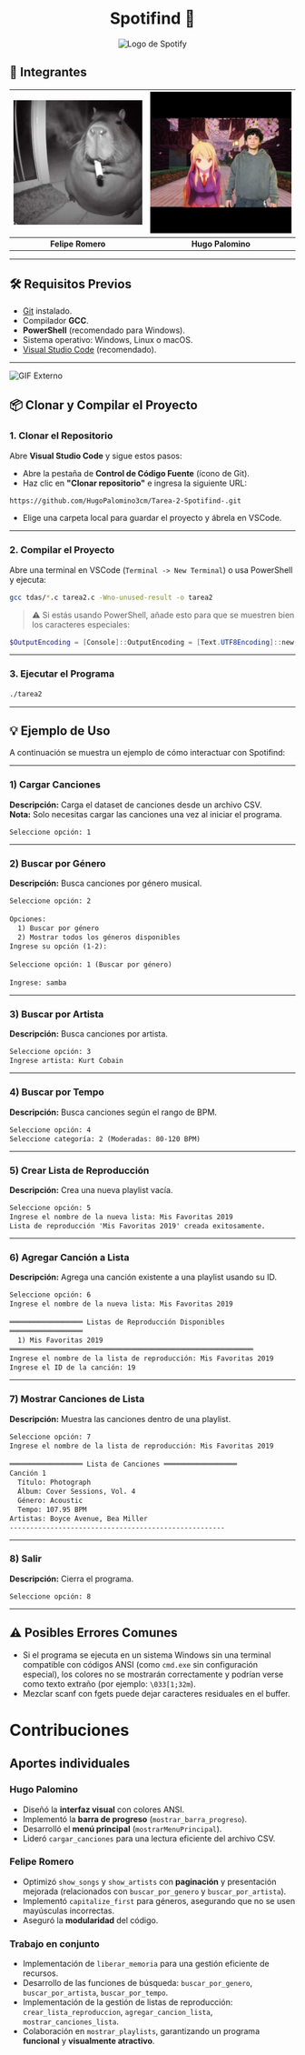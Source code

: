 <div align="center">

# Spotifind 🎵

<img src="https://upload.wikimedia.org/wikipedia/commons/1/19/Spotify_logo_without_text.svg" width="100px" alt="Logo de Spotify"/>

</div>

## 👥 Integrantes

| ![Felipe Romero](https://github.com/HugoPalomino3cm/Tarea-2-Spotifind-/blob/3ad963c848e352f40585c1d90a62faa69bf326c7/image.png)| ![Hugo Palomino](https://github.com/HugoPalomino3cm/Tarea-2-Spotifind-/blob/d48628f1a78cbea3c8fe0ca7ac8cb5dbf44ae92a/fotoMia.png) |
|:--:|:--:|
| **Felipe Romero** | **Hugo Palomino** |


---

## 🛠️ Requisitos Previos

- [Git](https://git-scm.com/) instalado.
- Compilador **GCC**.
- **PowerShell** (recomendado para Windows).
- Sistema operativo: Windows, Linux o macOS.
- [Visual Studio Code](https://code.visualstudio.com/) (recomendado).

---

![GIF Externo](https://cdn.hashnode.com/res/hashnode/image/upload/v1666975601963/U7VvHXeDV.gif)

## 📦 Clonar y Compilar el Proyecto

### 1. Clonar el Repositorio

Abre **Visual Studio Code** y sigue estos pasos:

- Abre la pestaña de **Control de Código Fuente** (ícono de Git).
- Haz clic en **"Clonar repositorio"** e ingresa la siguiente URL:

```bash
https://github.com/HugoPalomino3cm/Tarea-2-Spotifind-.git
```

- Elige una carpeta local para guardar el proyecto y ábrela en VSCode.

---

### 2. Compilar el Proyecto

Abre una terminal en VSCode (`Terminal -> New Terminal`) o usa PowerShell y ejecuta:

```bash
gcc tdas/*.c tarea2.c -Wno-unused-result -o tarea2
```

> ⚠️ Si estás usando PowerShell, añade esto para que se muestren bien los caracteres especiales:

```powershell
$OutputEncoding = [Console]::OutputEncoding = [Text.UTF8Encoding]::new()
```

---

### 3. Ejecutar el Programa

```bash
./tarea2
```

---

## 💡 Ejemplo de Uso

A continuación se muestra un ejemplo de cómo interactuar con Spotifind:

---

### 1) Cargar Canciones

**Descripción:** Carga el dataset de canciones desde un archivo CSV.  
**Nota:** Solo necesitas cargar las canciones una vez al iniciar el programa.

```text
Seleccione opción: 1
```

---

### 2) Buscar por Género

**Descripción:** Busca canciones por género musical.

```text
Seleccione opción: 2

Opciones:
  1) Buscar por género
  2) Mostrar todos los géneros disponibles
Ingrese su opción (1-2):

Seleccione opción: 1 (Buscar por género)

Ingrese: samba

```

---

### 3) Buscar por Artista

**Descripción:** Busca canciones por artista.

```text
Seleccione opción: 3
Ingrese artista: Kurt Cobain
```

---

### 4) Buscar por Tempo

**Descripción:** Busca canciones según el rango de BPM.

```text
Seleccione opción: 4
Seleccione categoría: 2 (Moderadas: 80-120 BPM)
```

---

### 5) Crear Lista de Reproducción

**Descripción:** Crea una nueva playlist vacía.

```text
Seleccione opción: 5
Ingrese el nombre de la nueva lista: Mis Favoritas 2019
Lista de reproducción 'Mis Favoritas 2019' creada exitosamente.
```

---

### 6) Agregar Canción a Lista

**Descripción:** Agrega una canción existente a una playlist usando su ID.

```text
Seleccione opción: 6
Ingrese el nombre de la nueva lista: Mis Favoritas 2019

══════════════════ Listas de Reproducción Disponibles ══════════════════
  1) Mis Favoritas 2019
════════════════════════════════════════════════════════════
Ingrese el nombre de la lista de reproducción: Mis Favoritas 2019
Ingrese el ID de la canción: 19
```

---

### 7) Mostrar Canciones de Lista

**Descripción:** Muestra las canciones dentro de una playlist.

```text
Seleccione opción: 7
Ingrese el nombre de la lista de reproducción: Mis Favoritas 2019

══════════════════ Lista de Canciones ══════════════════
Canción 1
  Título: Photograph
  Álbum: Cover Sessions, Vol. 4
  Género: Acoustic
  Tempo: 107.95 BPM
Artistas: Boyce Avenue, Bea Miller
-----------------------------------------------------
```

---

### 8) Salir

**Descripción:** Cierra el programa.

```text
Seleccione opción: 8
```

---

## ⚠️ Posibles Errores Comunes

- Si el programa se ejecuta en un sistema Windows sin una terminal compatible con códigos ANSI (como `cmd.exe` sin configuración especial), los colores no se mostrarán correctamente y podrían verse como texto extraño (por ejemplo: `\033[1;32m`).
- Mezclar scanf con fgets puede dejar caracteres residuales en el buffer.


# Contribuciones

## Aportes individuales

### Hugo Palomino
- Diseñó la **interfaz visual** con colores ANSI.
- Implementó la **barra de progreso** (`mostrar_barra_progreso`).
- Desarrolló el **menú principal** (`mostrarMenuPrincipal`).
- Lideró `cargar_canciones` para una lectura eficiente del archivo CSV.

### Felipe Romero
- Optimizó `show_songs` y `show_artists` con **paginación** y presentación mejorada (relacionados con `buscar_por_genero` y `buscar_por_artista`).
- Implementó `capitalize_first` para géneros, asegurando que no se usen mayúsculas incorrectas.
- Aseguró la **modularidad** del código.

### Trabajo en conjunto
- Implementación de `liberar_memoria` para una gestión eficiente de recursos.
- Desarrollo de las funciones de búsqueda: `buscar_por_genero`, `buscar_por_artista`, `buscar_por_tempo`.
- Implementación de la gestión de listas de reproducción: `crear_lista_reproduccion`, `agregar_cancion_lista`, `mostrar_canciones_lista`.
- Colaboración en `mostrar_playlists`, garantizando un programa **funcional** y **visualmente atractivo**.

